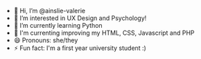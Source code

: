 - 👋 Hi, I’m @ainslie-valerie
- 👀 I’m interested in UX Design and Psychology!
- 🌱 I’m currently learning Python
- 💐 I'm currenting improving my HTML, CSS, Javascript and PHP
- 😄 Pronouns: she/they
- ⚡ Fun fact: I'm a first year university student :)

<!---
ainslie-valerie/ainslie-valerie is a ✨ special ✨ repository because its `README.md` (this file) appears on your GitHub profile.
You can click the Preview link to take a look at your changes.
--->
